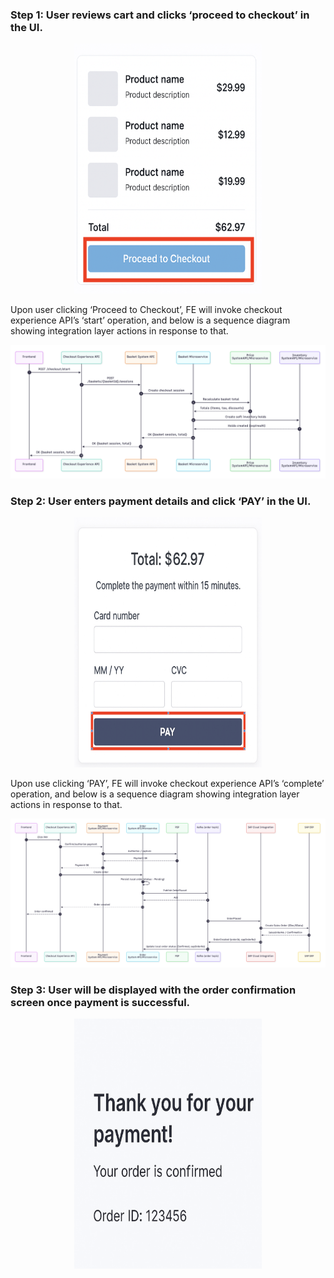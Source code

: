 <h3>Step 1: User reviews cart and clicks ‘proceed to checkout’ in the UI.</h3>

<p align="center">
  <img src="./images/checkout-step1.png" alt="Basket screen" width="300" height="400"/>
</p>

Upon user clicking ‘Proceed to Checkout’, FE will invoke checkout experience API’s ‘start’ operation, and below is a sequence diagram showing integration layer actions in response to that.

<p align="center">
  <img src="./images/checkout-step1-seq-diagram.png" alt="Basket screen diagram"/>
</p>


<h3>Step 2: User enters payment details and click ‘PAY’ in the UI.</h3>

<p align="center">
  <img src="./images/checkout-step2.png" alt="Basket screen" width="300" height="400"/>
</p>

Upon use clicking ‘PAY’, FE will invoke checkout experience API’s ‘complete’ operation, and below is a sequence diagram showing integration layer actions in response to that.

<p align="center">
  <img src="./images/checkout-step2-seq-diagram.png" alt="Basket screen diagram"/>
</p>


<h3>Step 3: User will be displayed with the order confirmation screen once payment is successful.</h3>

<p align="center">
  <img src="./images/checkout-step3.png" alt="Basket screen" width="300" height="400"/>
</p>

